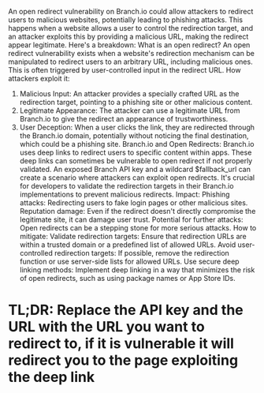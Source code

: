 An open redirect vulnerability on Branch.io could allow attackers to redirect users to malicious websites, potentially leading to phishing attacks. This happens when a website allows a user to control the redirection target, and an attacker exploits this by providing a malicious URL, making the redirect appear legitimate. 
Here's a breakdown:
What is an open redirect?
An open redirect vulnerability exists when a website's redirection mechanism can be manipulated to redirect users to an arbitrary URL, including malicious ones. This is often triggered by user-controlled input in the redirect URL. 
How attackers exploit it:
1. Malicious Input:
An attacker provides a specially crafted URL as the redirection target, pointing to a phishing site or other malicious content. 
2. Legitimate Appearance:
The attacker can use a legitimate URL from Branch.io to give the redirect an appearance of trustworthiness. 
3. User Deception:
When a user clicks the link, they are redirected through the Branch.io domain, potentially without noticing the final destination, which could be a phishing site. 
Branch.io and Open Redirects:
Branch.io uses deep links to redirect users to specific content within apps. These deep links can sometimes be vulnerable to open redirect if not properly validated. 
An exposed Branch API key and a wildcard $fallback_url can create a scenario where attackers can exploit open redirects. 
It's crucial for developers to validate the redirection targets in their Branch.io implementations to prevent malicious redirects. 
Impact:
Phishing attacks: Redirecting users to fake login pages or other malicious sites.
Reputation damage: Even if the redirect doesn't directly compromise the legitimate site, it can damage user trust.
Potential for further attacks: Open redirects can be a stepping stone for more serious attacks. 
How to mitigate:
Validate redirection targets:
Ensure that redirection URLs are within a trusted domain or a predefined list of allowed URLs. 
Avoid user-controlled redirection targets:
If possible, remove the redirection function or use server-side lists for allowed URLs. 
Use secure deep linking methods:
Implement deep linking in a way that minimizes the risk of open redirects, such as using package names or App Store IDs.

# TL;DR: Replace the API key and the URL with the URL you want to redirect to, if it is vulnerable it will redirect you to the page exploiting the deep link
